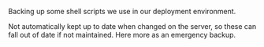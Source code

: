 Backing up some shell scripts we use in our deployment environment.

Not automatically kept up to date when changed on the server, so these can fall out of date if not maintained. Here more as an emergency backup.